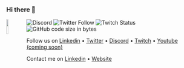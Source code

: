 ### Hi there 👋
  <a href="https://www.hackynov.fr"><img align="left" src="https://i.imgur.com/XGJF8Xu.png" width="10%"/></a>
  ![Discord](https://img.shields.io/discord/897766049099956284?label=Discord&style=for-the-badge)
  ![Twitter Follow](https://img.shields.io/twitter/follow/HackyNov?color=%231d9bf0&label=Twitter&style=for-the-badge)
  ![Twitch Status](https://img.shields.io/twitch/status/hackynov?color=%23772ce8&style=for-the-badge)
  ![GitHub code size in bytes](https://img.shields.io/github/languages/code-size/Kur0n33k0/HackyNov_CTFD?color=green&label=size&style=for-the-badge)

  <p align="left">Follow us on <a href="https://www.linkedin.com/company/hacky-nov/" align="left">Linkedin</a>
  •
  <a href="https://twitter.com/HackyNov" align="left">Twitter</a>
  •
  <a href="https://discord.gg/JGue7PhV" align="left">Discord</a>
  •
  <a href="https://www.twitch.tv/hackynov" align="left">Twitch</a>
  •
  <a href="" align="left">Youtube (coming soon)</a></p>


<p align="left">Contact me on <a href="https://www.linkedin.com/in/antoine-sirven-as/" align="left">Linkedin</a>
  •
  <a href="antoinesirven.fr" align="left">Website</a>
 

<!--
**Kur0n33k0/Kur0n33k0** is a ✨ _special_ ✨ repository because its `README.md` (this file) appears on your GitHub profile.

Here are some ideas to get you started:

- 🔭 I’m currently working on ...
- 🌱 I’m currently learning ...
- 👯 I’m looking to collaborate on ...
- 🤔 I’m looking for help with ...
- 💬 Ask me about ...
- 📫 How to reach me: ...
- 😄 Pronouns: ...
- ⚡ Fun fact: ...
-->
